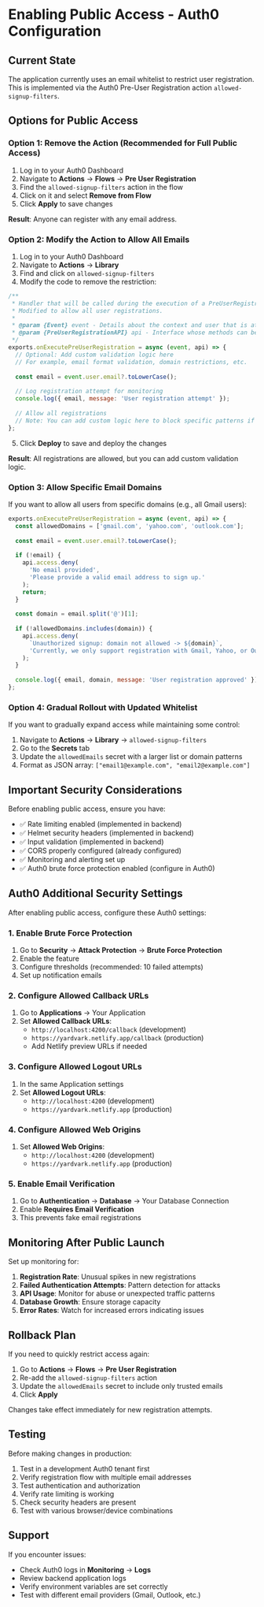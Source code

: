 # Enabling Public Access - Auth0 Configuration

## Current State

The application currently uses an email whitelist to restrict user registration. This is implemented via the Auth0 Pre-User Registration action `allowed-signup-filters`.

## Options for Public Access

### Option 1: Remove the Action (Recommended for Full Public Access)

1. Log in to your Auth0 Dashboard
2. Navigate to **Actions** → **Flows** → **Pre User Registration**
3. Find the `allowed-signup-filters` action in the flow
4. Click on it and select **Remove from Flow**
5. Click **Apply** to save changes

**Result**: Anyone can register with any email address.

### Option 2: Modify the Action to Allow All Emails

1. Log in to your Auth0 Dashboard
2. Navigate to **Actions** → **Library**
3. Find and click on `allowed-signup-filters`
4. Modify the code to remove the restriction:

```javascript
/**
 * Handler that will be called during the execution of a PreUserRegistration flow.
 * Modified to allow all user registrations.
 *
 * @param {Event} event - Details about the context and user that is attempting to register.
 * @param {PreUserRegistrationAPI} api - Interface whose methods can be used to change the behavior of the signup.
 */
exports.onExecutePreUserRegistration = async (event, api) => {
  // Optional: Add custom validation logic here
  // For example, email format validation, domain restrictions, etc.
  
  const email = event.user.email?.toLowerCase();
  
  // Log registration attempt for monitoring
  console.log({ email, message: 'User registration attempt' });
  
  // Allow all registrations
  // Note: You can add custom logic here to block specific patterns if needed
};
```

5. Click **Deploy** to save and deploy the changes

**Result**: All registrations are allowed, but you can add custom validation logic.

### Option 3: Allow Specific Email Domains

If you want to allow all users from specific domains (e.g., all Gmail users):

```javascript
exports.onExecutePreUserRegistration = async (event, api) => {
  const allowedDomains = ['gmail.com', 'yahoo.com', 'outlook.com'];
  
  const email = event.user.email?.toLowerCase();
  
  if (!email) {
    api.access.deny(
      'No email provided',
      'Please provide a valid email address to sign up.'
    );
    return;
  }
  
  const domain = email.split('@')[1];
  
  if (!allowedDomains.includes(domain)) {
    api.access.deny(
      `Unauthorized signup: domain not allowed -> ${domain}`,
      'Currently, we only support registration with Gmail, Yahoo, or Outlook email addresses.'
    );
  }
  
  console.log({ email, domain, message: 'User registration approved' });
};
```

### Option 4: Gradual Rollout with Updated Whitelist

If you want to gradually expand access while maintaining some control:

1. Navigate to **Actions** → **Library** → `allowed-signup-filters`
2. Go to the **Secrets** tab
3. Update the `allowedEmails` secret with a larger list or domain patterns
4. Format as JSON array: `["email1@example.com", "email2@example.com"]`

## Important Security Considerations

Before enabling public access, ensure you have:

- ✅ Rate limiting enabled (implemented in backend)
- ✅ Helmet security headers (implemented in backend)
- ✅ Input validation (implemented in backend)
- ✅ CORS properly configured (already configured)
- ✅ Monitoring and alerting set up
- ✅ Auth0 brute force protection enabled (configure in Auth0)

## Auth0 Additional Security Settings

After enabling public access, configure these Auth0 settings:

### 1. Enable Brute Force Protection

1. Go to **Security** → **Attack Protection** → **Brute Force Protection**
2. Enable the feature
3. Configure thresholds (recommended: 10 failed attempts)
4. Set up notification emails

### 2. Configure Allowed Callback URLs

1. Go to **Applications** → Your Application
2. Set **Allowed Callback URLs**:
   - `http://localhost:4200/callback` (development)
   - `https://yardvark.netlify.app/callback` (production)
   - Add Netlify preview URLs if needed

### 3. Configure Allowed Logout URLs

1. In the same Application settings
2. Set **Allowed Logout URLs**:
   - `http://localhost:4200` (development)
   - `https://yardvark.netlify.app` (production)

### 4. Configure Allowed Web Origins

1. Set **Allowed Web Origins**:
   - `http://localhost:4200` (development)
   - `https://yardvark.netlify.app` (production)

### 5. Enable Email Verification

1. Go to **Authentication** → **Database** → Your Database Connection
2. Enable **Requires Email Verification**
3. This prevents fake email registrations

## Monitoring After Public Launch

Set up monitoring for:

1. **Registration Rate**: Unusual spikes in new registrations
2. **Failed Authentication Attempts**: Pattern detection for attacks
3. **API Usage**: Monitor for abuse or unexpected traffic patterns
4. **Database Growth**: Ensure storage capacity
5. **Error Rates**: Watch for increased errors indicating issues

## Rollback Plan

If you need to quickly restrict access again:

1. Go to **Actions** → **Flows** → **Pre User Registration**
2. Re-add the `allowed-signup-filters` action
3. Update the `allowedEmails` secret to include only trusted emails
4. Click **Apply**

Changes take effect immediately for new registration attempts.

## Testing

Before making changes in production:

1. Test in a development Auth0 tenant first
2. Verify registration flow with multiple email addresses
3. Test authentication and authorization
4. Verify rate limiting is working
5. Check security headers are present
6. Test with various browser/device combinations

## Support

If you encounter issues:
- Check Auth0 logs in **Monitoring** → **Logs**
- Review backend application logs
- Verify environment variables are set correctly
- Test with different email providers (Gmail, Outlook, etc.)
